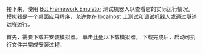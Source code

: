 接下来，使用 [Bot Framework Emulator](~/bot-service-debug-emulator.md) 测试机器人以查看它的实际运行情况。 模拟器是一个桌面应用程序，允许你在 localhost 上测试和调试机器人或通过隧道远程运行。 

首先，需要下载并安装模拟器。 单击[此处](https://emulator.botframework.com/)以下载模拟器。 下载完成后，启动可执行文件并完成安装过程。 

